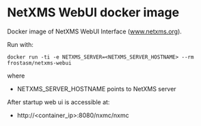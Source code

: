# NetXMS WebUI docker image

Docker image of NetXMS WebUI Interface (www.netxms.org).


Run with:

	docker run -ti -e NETXMS_SERVER=<NETXMS_SERVER_HOSTNAME> --rm frostasm/netxms-webui

where
* NETXMS\_SERVER\_HOSTNAME points to NetXMS server

After startup web ui is accessible at:

* http://\<container\_ip\>:8080/nxmc/nxmc

